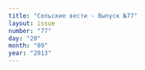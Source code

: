 ```yaml
---
title: "Сельские вести - Выпуск №77"
layout: issue
number: "77"
day: "20"
month: "09"
year: "2013"
---
```

